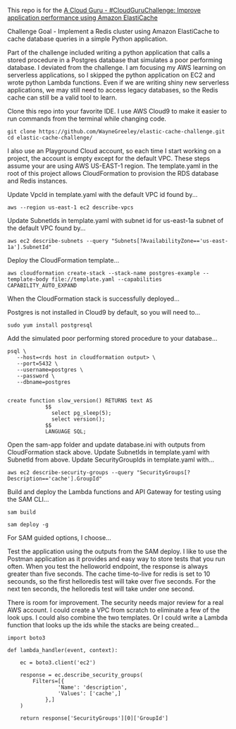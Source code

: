 This repo is for the [A Cloud Guru - #CloudGuruChallenge: Improve application performance using Amazon ElastiCache](https://acloudguru.com/blog/engineering/cloudguruchallenge-improve-application-performance-using-amazon-elasticache)

Challenge Goal	- Implement a Redis cluster using Amazon ElastiCache to cache database queries in a simple Python application.

Part of the challenge included writing a python application that calls a stored procedure in a Postgres database that simulates a poor performing database.
I deviated from the challenge.  I am focusing my AWS learning on serverless applications, so I skipped the python application on EC2 and wrote python Lambda functions.
Even if we are writing shiny new serverless applications, we may still need to access legacy databases, so the Redis cache can still be a valid tool to learn.



Clone this repo into your favorite IDE.
I use AWS Cloud9 to make it easier to run commands from the terminal while changing code.

```
git clone https://github.com/WayneGreeley/elastic-cache-challenge.git
cd elastic-cache-challenge/
```

I also use an Playground Cloud account, so each time I start working on a project, the account is empty except for the default VPC.
These steps assume your are using AWS US-EAST-1 region.
The template.yaml in the root of this project allows CloudFormation to provision the RDS database and Redis instances.

Update VpcId in template.yaml with the default VPC id found by...
```
aws --region us-east-1 ec2 describe-vpcs
```

Update SubnetIds in template.yaml with subnet id for us-east-1a subnet of the default VPC found by...
```
aws ec2 describe-subnets --query "Subnets[?AvailabilityZone=='us-east-1a'].SubnetId"
```

Deploy the CloudFormation template...
```
aws cloudformation create-stack --stack-name postgres-example --template-body file://template.yaml --capabilities CAPABILITY_AUTO_EXPAND
```

When the CloudFormation stack is successfully deployed...

Postgres is not installed in Cloud9 by default, so you will need to...
```
sudo yum install postgresql
```

Add the simulated poor performing stored procedure to your database...
```
psql \
   --host=<rds host in cloudformation output> \
   --port=5432 \
   --username=postgres \
   --password \
   --dbname=postgres


create function slow_version() RETURNS text AS
            $$
              select pg_sleep(5);
              select version();
            $$
            LANGUAGE SQL;
```


Open the sam-app folder and update database.ini with outputs from CloudFormation stack above.
Update SubnetIds in template.yaml with SubnetId from above.
Update SecurityGroupIds in template.yaml with...
```
aws ec2 describe-security-groups --query "SecurityGroups[?Description=='cache'].GroupId"
```

Build and deploy the Lambda functions and API Gateway for testing using the SAM CLI...
```
sam build

sam deploy -g
```

For SAM guided options, I choose...


Test the application using the outputs from the SAM deploy.
I like to use the Postman application as it provides and easy way to store tests that you run often.
When you test the helloworld endpoint, the response is always greater than five seconds.
The cache time-to-live for redis is set to 10 secounds, so the first helloredis test will take over five seconds.
For the next ten seconds, the helloredis test will take under one second.











There is room for improvement.
The security needs major review for a real AWS account.
I could create a VPC from scratch to eliminate a few of the look ups.
I could also combine the two templates.
Or I could write a Lambda function that looks up the ids while the stacks are being created...
```
import boto3

def lambda_handler(event, context):
    
    ec = boto3.client('ec2')

    response = ec.describe_security_groups(
        Filters=[{
                'Name': 'description',
                'Values': ['cache',]
            },]
    )
    
    return response['SecurityGroups'][0]['GroupId']
```






